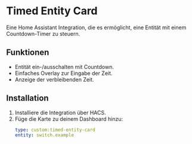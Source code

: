 # Timed Entity Card
Eine Home Assistant Integration, die es ermöglicht, eine Entität mit einem Countdown-Timer zu steuern.

## Funktionen
- Entität ein-/ausschalten mit Countdown.
- Einfaches Overlay zur Eingabe der Zeit.
- Anzeige der verbleibenden Zeit.

## Installation
1. Installiere die Integration über HACS.
2. Füge die Karte zu deinem Dashboard hinzu:
   ```yaml
   type: custom:timed-entity-card
   entity: switch.example
